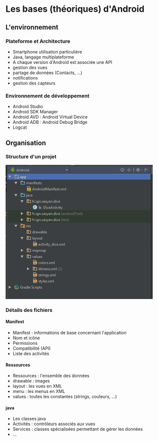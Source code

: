 # Les bases (théoriques) d'Android

## L'environnement

### Plateforme et Architecture

* Smartphone utilisation particulière
* Java, langage multiplateforme
* A chaque version d'Android est associée une API
 * gestion des vues
 * partage de données (Contacts, ...)
 * notifications
 * gestion des capteurs

### Environnement de développement

* Android Studio
 * Android SDK Manager
 * Android AVD : Android Virtual Device
 * Android ADB : Android Debug Bridge
 * Logcat

## Organisation

### Structure d'un projet

![Structure d'un projet](screens/2_environnement_1_structure.png "Structure d'un projet")

### Détails des fichiers

#### Manifest

* Manifest : informations de base concernant l'application
 * Nom et icône
 * Permissions
 * Compatibilité (API)
 * Liste des activités

#### Ressources

* Ressources : l'ensemble des données
 * drawable : images
 * layout : les vues en XML
 * menu : les menus en XML
 * values : toutes les constantes (strings, couleurs, ...)

#### java

* Les classes java
 * Activités : contrôleurs associés aux vues
 * Services : classes spécialisées permettant de gérer les données
 * ...
